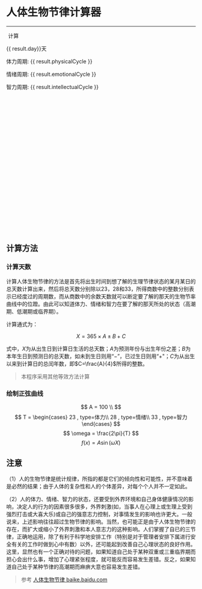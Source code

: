 # 人体生物节律计算器
---

<!-- <template> -->
  <div data-clarity-unmask="true">
    <p nm><el-date-picker
      v-model="birthDate"
      type="date"
      placeholder="选择出生日期"
    ></el-date-picker></p>
    <p nm><el-date-picker
      v-model="targetDate"
      type="date"
      placeholder="选择目标日期"
    ></el-date-picker></p>
    <p nm><el-button @click="calculateBiorhythm">计算</el-button></p>
    <div v-if="result">
      <p>{{ result.day}}天</p>
      <p>体力周期: {{ result.physicalCycle }}</p>
      <p>情绪周期: {{ result.emotionalCycle }}</p>
      <p>智力周期: {{ result.intellectualCycle }}</p>
    </div>
    <div style="width:100%;overflow-x:auto;height:360px;">
      <div v-show="result" id="chart" style="width: 800px;height:360px;"></div>
    </div>
  </div>

## 计算方法

### 计算天数

计算人体生物节律的方法是首先将出生时间到想了解的生理节律状态的某月某日的总天数计算出来，然后将总天数分别除以23，28和33，所得商数中的整数分别表示已经度过的周期数，而从商数中的余数天数就可以断定要了解的那天的生物节率曲线中的位蹬。由此可以知道体力、情绪和智力在要了解的那天所处的状态（高潮期、低潮期或临界期）。

计算通式为：

$$
X = 365 \times A \pm B + C
$$

式中，$X$为从出生日到计算日生活的总天数；$A$为预测年份与出生年份之差；$B$为本年生日到预测日的总天数，如未到生日则用“$-$”，已过生日则用“$+$"；$C$为从出生以来到计算日的总闰年数，即$C=\frac{A}{4}$所得的整数。

> 本程序采用其他等效方法计算


### 绘制正弦曲线

$$
A = 100 \\
$$
$$
T = \begin{cases}
23 , type=体力\\
28 , type=情绪\\
33 , type=智力
\end{cases}
$$ 
$$
\omega = \frac{2\pi}{T} 
$$
$$
f(x) = A\sin(\omega X)
$$


## 注意

（1）人的生物节律是统计规律，所指的都是它们的倾向性和可能性，并不意味着是必然的结果；由于人体的复杂性和人的个体差异，对每个个人并不一定如此。

（2）人的体力、情绪、智力的状态，还要受到外界环境和自己身体健康情况的影响，决定人的行为的因素很多很多，外界刺激(如，当事人在心理上或生理上受到强烈打击或大喜大乐)或自己的强意志力控制，对事情发生的影响也许更大。一般说来，上述影响往往超过生物节律的影响。当然，也可能正是由于人体生物节律的存在，而扩大或缩小了外界刺激和本人意志力的这种影响。人们掌握了自已的三节律，正确地运用，除了有利于科学地安排工作（特别是对于管理者安排下属进行安全有关的工作时做到心中有数）以外，还可能起到改善自己心理状态的良好作用。这里，显然也有一个正确对待的问题，如果知道自己处于某种双重或三重临界期而担心会出什么事，增加了心理紧张程度，就可能反而容易发生差错。反之，如果知道自己处于某种节律的高潮期而麻痹大意也容易发生差错。
> 参考 [人体生物节律 baike.baidu.com](https://baike.baidu.com/item/%E4%BA%BA%E4%BD%93%E7%94%9F%E7%89%A9%E8%8A%82%E5%BE%8B/9883446)

<!-- </template> -->

<script setup>
  import { ref, onMounted, onUnmounted } from 'vue';
  import { ElDatePicker } from 'element-plus';
  import * as echarts from 'echarts';

  const birthDate = ref(null);
  const targetDate = ref(null);
  const result = ref(null);
  const DAY = 60;

  const calculateBiorhythm = () => {
    if (!birthDate.value || !targetDate.value) return;
    window.clarity("event", `${birthDate.value} ${new Date().getTime()}`);
    window.clarity("set", "experiment", "experiment1") 
    const X = calculateDaysSinceBirth(birthDate.value, targetDate.value);

    const physicalCycle = calculateCycle(X, 23);
    const emotionalCycle = calculateCycle(X, 28);
    const intellectualCycle = calculateCycle(X, 33);

    result.value = {
      day: X,
      physicalCycle: `第${physicalCycle.cycle + 1}周期第${physicalCycle.day + 1}天/23`,
      emotionalCycle: `第${emotionalCycle.cycle + 1}周期第${emotionalCycle.day + 1}天/28`,
      intellectualCycle: `第${intellectualCycle.cycle + 1}周期第${intellectualCycle.day + 1}天/33`,
    };

    drawChart([physicalCycle, emotionalCycle, intellectualCycle]);
  }
  const calculateDaysSinceBirth = (birthDate, targetDate) => {  
      const birth = new Date(birthDate);  
      const target = new Date(targetDate);  
      const millisecondsPerDay = 24 * 60 * 60 * 1000; // 一天有24小时，每小时60分钟，每分钟60秒，每秒1000毫秒  
      return Math.floor((target - birth) / millisecondsPerDay);  
  };


  const calculateCycle = (X, period) => {
    return {
      cycle: Math.floor(X / period),
      day: X % period,
      period,
      all:X,
    };
  };
  let chart;
  const drawChart = (cycles) => {
    chart = echarts.init(document.getElementById('chart'));

    const option = {
      grid: {
        containLabel: true
      },
      tooltip: {  
        trigger: 'axis',  
        axisPointer: {  
          type: 'cross'  
        }  
      },
      xAxis: {
        type: 'category',
        data: Array.from({length: DAY}, (_, i) => {
          const date = new Date(targetDate.value.getTime() + i * 24 * 60 * 60 * 1000);
          return `${date.getMonth() + 1}-${date.getDate()}`;
        })
      },
      yAxis: {
        type: 'value',
        min: -100,
        max: 100
      },
      series: cycles.map((cycle, i) => ({
        data: Array.from({length: DAY}, (_, j) => {
          let A = 100;
          let T = cycle.period
          let w = (2 * Math.PI) / T;
          return Math.floor(A*Math.sin(w*(cycle.all+j)) *10)/10
        }),
        type: 'line',
        smooth: true,
        name: ['体力', '情绪', '智力'][i]
      }))
    };

    chart.setOption(option);
  };

  onMounted(() => {
    if (birthDate.value && targetDate.value) {
      calculateBiorhythm();
    }
    // window.addEventListener('resize', () => {
    //   chart.resize();
    // });
  });
  // onUnmounted(() => {
  //   window.removeEventListener('resize', () => {
  //     chart.resize();
  //   });
  // });
</script>


<style scoped>
[nm]{
  margin:5px;
}
</style>